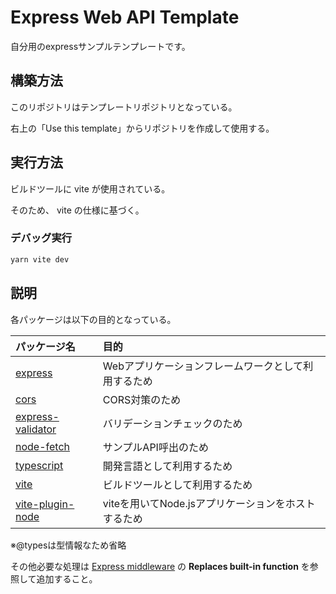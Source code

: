 # Express Web API Template

自分用のexpressサンプルテンプレートです。

## 構築方法

このリポジトリはテンプレートリポジトリとなっている。

右上の「Use this template」からリポジトリを作成して使用する。

## 実行方法

ビルドツールに vite が使用されている。

そのため、 vite の仕様に基づく。

### デバッグ実行

```sh
yarn vite dev
```

## 説明

各パッケージは以下の目的となっている。

|パッケージ名|目的|
|:--|:--|
|[express](https://github.com/expressjs/express)|Webアプリケーションフレームワークとして利用するため|
|[cors](https://github.com/expressjs/cors)|CORS対策のため|
|[express-validator](https://github.com/express-validator/express-validator)|バリデーションチェックのため|
|[node-fetch](https://github.com/node-fetch/node-fetch)|サンプルAPI呼出のため|
|[typescript](https://github.com/microsoft/TypeScript)|開発言語として利用するため|
|[vite](https://github.com/vitejs/vite)|ビルドツールとして利用するため|
|[vite-plugin-node](https://github.com/axe-me/vite-plugin-node)|viteを用いてNode.jsアプリケーションをホストするため|

※@typesは型情報なため省略

その他必要な処理は [Express middleware](https://expressjs.com/en/resources/middleware) の **Replaces built-in function** を参照して追加すること。
